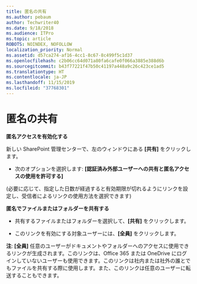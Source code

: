 ```yaml
---
title: 匿名の共有
ms.author: pebaum
author: Techwriter40
ms.date: 9/18/2018
ms.audience: ITPro
ms.topic: article
ROBOTS: NOINDEX, NOFOLLOW
localization_priority: Normal
ms.assetid: d57ca274-af16-4cc1-8c67-8c499f5c1d37
ms.openlocfilehash: c2b06cc64d071a80fa6cafe0f066a3885e388d6b
ms.sourcegitcommit: b43f77221f47b50c41197a448a9c26c423ce1ad5
ms.translationtype: HT
ms.contentlocale: ja-JP
ms.lasthandoff: 11/15/2019
ms.locfileid: "37768301"
---
```

# <a name="anonymous-sharing"></a>匿名の共有

 **匿名アクセスを有効化する**
  
新しい SharePoint 管理センターで、左のウィンドウにある **[共有]** をクリックします。 
  
- 次のオプションを選択します: **[認証済み外部ユーザーへの共有と匿名アクセスの使用を許可する]** 
  
(必要に応じて、指定した日数が経過すると有効期限が切れるようにリンクを設定し、受信者によるリンクの使用方法を選択できます)
    
 **匿名でファイルまたはフォルダーを共有する**
  
- 共有するファイルまたはフォルダーを選択して、**[共有]** をクリックします。 
    
- このリンクを有効にする対象ユーザーには、**[全員]** をクリックします。
  
 **注**: **[全員]** 任意のユーザーがドキュメントやフォルダーへのアクセスに使用できるリンクが生成されます。このリンクは、Office 365 または OneDrive にログインしていないユーザーも使用できます。このリンクは社内または社外の誰とでもファイルを共有する際に使用します。また、このリンクは任意のユーザーに転送することもできます。 
    

